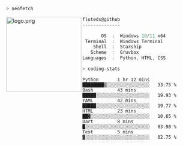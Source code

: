 ```zsh
> neofetch
```

<!--img align="left" src="https://github.com/fluteds.png" alt="logo.png" width="200"/>-->
<img align="left" src="https://external-content.duckduckgo.com/iu/?u=https%3A%2F%2F78.media.tumblr.com%2F975fca5f82161b190efdcaa05ffbd4ec%2Ftumblr_p6q6m9TJF01x3p3jmo1_500.png&f=1&nofb=1" alt="logo.png" width="200"/>

```csharp
fluteds@github
--------------

       OS  :  Windows 10/11 x64
 Terminal  :  Windows Terminal
    Shell  :  Starship
   Scheme  :  Gruvbox
Languages  :  Python, HTML, CSS
```

```zsh
> coding-stats
```

<!--START_SECTION:waka-->

```text
Python       1 hr 12 mins    ████████▒░░░░░░░░░░░░░░░░   33.75 %
Bash         43 mins         █████░░░░░░░░░░░░░░░░░░░░   19.93 %
YAML         42 mins         █████░░░░░░░░░░░░░░░░░░░░   19.77 %
HTML         23 mins         ██▓░░░░░░░░░░░░░░░░░░░░░░   10.65 %
Dart         8 mins          █░░░░░░░░░░░░░░░░░░░░░░░░   03.98 %
Text         5 mins          ▓░░░░░░░░░░░░░░░░░░░░░░░░   02.75 %
```

<!--END_SECTION:waka-->
